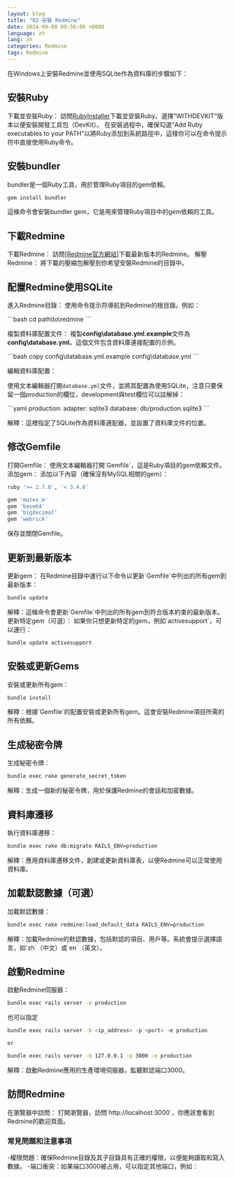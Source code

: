 ```yaml
---
layout: blog
title: "02-安裝 Redmine"
date: 2024-09-08 09:56:00 +0800
language: zh
lang: zh
categories: Redmine
tags: Redmine
---
```


<p class="text-wrap mx-2">
在Windows上安裝Redmine並使用SQLite作為資料庫的步驟如下：
</p>

## 安裝Ruby

<p class="text-wrap mx-2">
下載並安裝Ruby：
訪問<a href="https://rubyinstaller.org/">RubyInstaller</a>下載並安裝Ruby。選擇“WITHDEVKIT”版本以便安裝開發工具包（DevKit）。
在安裝過程中，確保勾選“Add Ruby executables to your PATH”以將Ruby添加到系統路徑中，這樣你可以在命令提示符中直接使用Ruby命令。
</p>

## 安裝bundler

<p class="text-wrap mx-2">
bundler是一個Ruby工具，用於管理Ruby項目的gem依賴。
</p>

```bash
gem install bundler
```

<p class="text-wrap mx-2">
這條命令會安裝bundler gem，它是用來管理Ruby項目中的gem依賴的工具。
</p>

## 下載Redmine

<p class="text-wrap mx-2">
下載Redmine：
訪問<a href="https://www.redmine.org/projects/redmine/wiki/Download">[Redmine官方網站]</a>下載最新版本的Redmine。
解壓Redmine：
將下載的壓縮包解壓到你希望安裝Redmine的目錄中。
</p>

## 配置Redmine使用SQLite

<p class="text-wrap mx-2">
進入Redmine目錄：
使用命令提示符導航到Redmine的根目錄。例如：
</p>
```bash
cd path\to\redmine
```
<p class="text-wrap mx-2">
複製資料庫配置文件：
複製<strong>config\database.yml.example</strong>文件為<strong>config\database.yml</strong>。這個文件包含資料庫連接配置的示例。
</p>
```bash
copy config\database.yml.example config\database.yml
```
<p class="text-wrap mx-2">
編輯資料庫配置：

使用文本編輯器打開`database.yml`文件，並將其配置為使用SQLite，注意只要保留一個production的欄位，development與test欄位可以註解掉：
</p>
```yaml
production:
   adapter: sqlite3
   database: db/production.sqlite3
```
<p class="text-wrap mx-2">
解釋：這裡指定了SQLite作為資料庫適配器，並設置了資料庫文件的位置。
</p>

## 修改Gemfile

<p class="text-wrap mx-2">
打開Gemfile：
使用文本編輯器打開`Gemfile`，這是Ruby項目的gem依賴文件。
添加gem：
添加以下內容（確保沒有MySQL相關的gem）：
</p>

```ruby
ruby '>= 2.7.0', '< 3.4.0'

gem 'mutex_m'
gem 'base64'
gem 'bigdecimal'
gem 'webrick'
```

<p class="text-wrap mx-2">
保存並關閉Gemfile。
</p>

## 更新到最新版本

<p class="text-wrap mx-2">
更新gem：
在Redmine目錄中運行以下命令以更新`Gemfile`中列出的所有gem到最新版本：
</p>

```bash
bundle update
```

<p class="text-wrap mx-2">
解釋：這條命令會更新`Gemfile`中列出的所有gem到符合版本約束的最新版本。
更新特定gem（可選）：
如果你只想更新特定的gem，例如`activesupport`，可以運行：
</p>

```bash
bundle update activesupport
```

## 安裝或更新Gems

<p class="text-wrap mx-2">
安裝或更新所有gem：
</p>

```bash
bundle install
```

<p class="text-wrap mx-2">
解釋：根據`Gemfile`的配置安裝或更新所有gem。這會安裝Redmine項目所需的所有依賴。
</p>

## 生成秘密令牌

<p class="text-wrap mx-2">
生成秘密令牌：
</p>

```bash
bundle exec rake generate_secret_token
```

<p class="text-wrap mx-2">
解釋：生成一個新的秘密令牌，用於保護Redmine的會話和加密數據。
</p>

## 資料庫遷移

<p class="text-wrap mx-2">
執行資料庫遷移：
</p>

```bash
bundle exec rake db:migrate RAILS_ENV=production
```

<p class="text-wrap mx-2">
解釋：應用資料庫遷移文件，創建或更新資料庫表，以便Redmine可以正常使用資料庫。
</p>

## 加載默認數據（可選）

<p class="text-wrap mx-2">
加載默認數據：
</p>

```bash
bundle exec rake redmine:load_default_data RAILS_ENV=production
```

<p class="text-wrap mx-2">
解釋：加載Redmine的默認數據，包括默認的項目、用戶等。系統會提示選擇語言，如`zh`（中文）或`en`（英文）。
</p>

## 啟動Redmine

<p class="text-wrap mx-2">
啟動Redmine伺服器：
</p>

```bash
bundle exec rails server -e production
```
也可以指定

```bash
bundle exec rails server -b <ip_address> -p <port> -e production

or

bundle exec rails server -b 127.0.0.1 -p 3000 -e production
```

<p class="text-wrap mx-2">
解釋：啟動Redmine應用的生產環境伺服器，監聽默認端口3000。
</p>

## 訪問Redmine

<p class="text-wrap mx-2">
在瀏覽器中訪問：
打開瀏覽器，訪問`http://localhost:3000`，你應該會看到Redmine的歡迎頁面。
</p>

### 常見問題和注意事項

<p class="text-wrap mx-2">
-權限問題：確保Redmine目錄及其子目錄具有正確的權限，以便能夠讀取和寫入數據。
-端口衝突：如果端口3000被占用，可以指定其他端口，例如：
</p>
